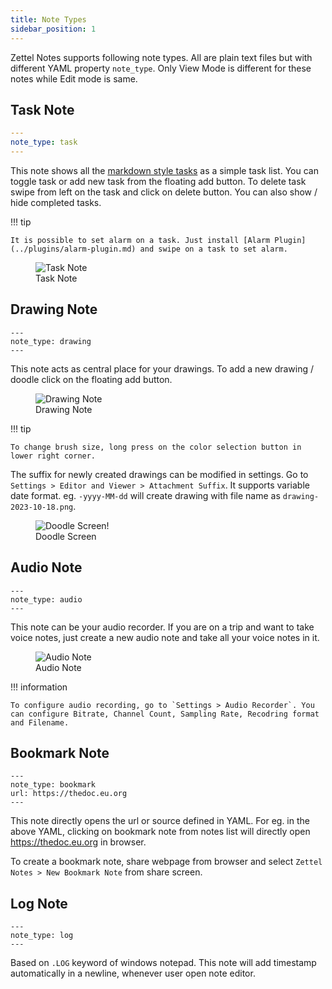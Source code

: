 ```yaml
---
title: Note Types
sidebar_position: 1
---
```


Zettel Notes supports following note types. All are plain text files but with different YAML property `note_type`. Only View Mode is different for these notes while Edit mode is same.

## Task Note

```YAML
---
note_type: task
---
```

This note shows all the [markdown style tasks](./editor/markdown#task-lists) as a simple task list. You can toggle task or add new task from the floating add button. To delete task swipe from left on the task and click on delete button. You can also show / hide completed tasks.

!!! tip

    It is possible to set alarm on a task. Just install [Alarm Plugin](../plugins/alarm-plugin.md) and swipe on a task to set alarm.


<figure>
<img src="/assets/img/note-type-task.webp" alt="Task Note"/>
 <figcaption>Task Note</figcaption>
</figure>

## Drawing Note

```
---
note_type: drawing
---
```

This note acts as central place for your drawings. To add a new drawing / doodle click on the floating add button.

<figure>
<img src="/assets/img/note-type-drawing.webp" alt="Drawing Note"/>
 <figcaption>Drawing Note</figcaption>
</figure>


!!! tip

    To change brush size, long press on the color selection button in lower right corner.


The suffix for newly created drawings can be modified in settings. Go to `Settings > Editor and Viewer > Attachment Suffix`. It supports variable date format. eg. `-yyyy-MM-dd` will create drawing with file name as `drawing-2023-10-18.png`.

<figure>
<img src="/assets/img/note-type-drawing-draw.webp" alt="Doodle Screen!"/>
 <figcaption>Doodle Screen</figcaption>
</figure>

## Audio Note

```
---
note_type: audio
---
```

This note can be your audio recorder. If you are on a trip and want to take voice notes, just create a new audio note and take all your voice notes in it.

<figure>
<img src="/assets/img/note-type-audio.webp" alt="Audio Note"/>
 <figcaption>Audio Note</figcaption>
</figure>

!!! information

    To configure audio recording, go to `Settings > Audio Recorder`. You can configure Bitrate, Channel Count, Sampling Rate, Recodring format and Filename. 



## Bookmark Note

```
---
note_type: bookmark
url: https://thedoc.eu.org
---
```

This note directly opens the url or source defined in YAML. For eg. in the above YAML, clicking on bookmark note from notes list will directly open <https://thedoc.eu.org> in browser.

To create a bookmark note, share webpage from browser and select `Zettel Notes > New Bookmark Note` from share screen.

## Log Note

```
---
note_type: log
---
```

Based on `.LOG` keyword of windows notepad. This note will add timestamp automatically in a newline, whenever user open note editor.